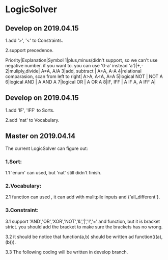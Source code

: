 # LogicSolver

## Develop on 2019.04.15
1.add '>', '<' to Constraints.

2.support precedence.


Priority|Explanation|Symbol
1|plus,minus(didn't support, so we can't use negative number. if you want to. you can use '0-a' instead 'a')|+,-
2|muliply,divide| A*A, A/A
3|add, subtract | A+A, A-A
4|relational comparasion, scan from left to right| A>A, A<A, A=A
5|logical NOT | NOT A
6|logical AND | A AND A
7|logical OR | A OR A
8|IF, IFF | A IF A, A IFF A|

## Develop on 2019.04.15
1.add 'IF', 'IFF' to Sorts.

2.add 'nat' to Vocabulary.

## Master on 2019.04.14
The current LogicSolver can figure out:
### 1.Sort:

1.1 'enum' can used, but 'nat' still didn't finish.

### 2.Vocabulary:

2.1 function can used , it can add with mulitpile inputs and {'all_different'}.

### 3.Constraint:

3.1 support 'AND','OR','XOR','NOT','&','|','!','=' and function, but it is bracket strict. you should add the bracket to make sure the brackets has no wrong.

3.2 it should be notice that function(a,b) should be written ad function(((a),(b))).

3.3 The following coding will be written in develop branch.
